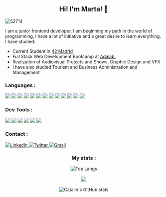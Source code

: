 <p align="center">
 <h2 align="center">Hi! I'm Marta! 👋</h2>
</p>

![52714](https://user-images.githubusercontent.com/112553001/223176220-ff346257-ca0c-496d-ba69-a6aead5a8207.jpg)

I am a junior frontend developer. I am beginning my path in the world of programming, I have a lot of initiative and a great desire to learn everything. I have studied:
- Current Student in [42 Madrid](https://www.42madrid.com)
- Full Stack Web Development Bootcamp at [Adalab.](https://adalab.es/)
- Realization of Audiovisual Projects and Shows, Graphic Design and VFX
- I have also studied Tourism and Business Administration and Management

<div>
<h3>Languages :</h3>
   <img src="https://img.shields.io/badge/HTML5-E34F26?style=for-the-badge&logo=html5&logoColor=white"/>
     <img src="https://img.shields.io/badge/CSS3-1572B6?style=for-the-badge&logo=css3&logoColor=white"/>
     <img src="https://img.shields.io/badge/Sass-CC6699?style=for-the-badge&logo=sass&logoColor=white"/> 
 <img src="https://img.shields.io/badge/JavaScript-F7DF1E?style=for-the-badge&logo=javascript&logoColor=black"/>
 <img src="https://img.shields.io/badge/React-20232A?style=for-the-badge&logo=react&logoColor=61DAFB"/>
   <img src="https://img.shields.io/badge/Node.js-43853D?style=for-the-badge&logo=node.js&logoColor=white"/>
   <img src="https://img.shields.io/badge/Express.js-404D59?style=for-the-badge&logo=Express&logoColor=white"/>
   <img src="https://img.shields.io/badge/SQLite-07405E?style=for-the-badge&logo=sqlite&logoColor=white"/>
 <img src="https://img.shields.io/badge/C-3EB5FF?style=for-the-badge&logo=C&logoColor=white"/>
  <img src="https://img.shields.io/badge/Shell_Script-121011?style=for-the-badge&logo=gnu-bash&logoColor=white"/>
  <img src="https://img.shields.io/badge/TypeScript-007ACC?style=for-the-badge&logo=typescript&logoColor=white"/>
   <img src="https://img.shields.io/badge/Markdown-000000?style=for-the-badge&logo=markdown&logoColor=white"/>
    <img src="https://img.shields.io/badge/Jest-323330?style=for-the-badge&logo=Jest&logoColor=white"/>

 
</div>
<div>
<h3>Dev Tools :</h3>
  <img src="https://img.shields.io/badge/Visual_Studio_Code-0078D4?style=for-the-badge&logo=visual%20studio%20code&logoColor=white"/>
  <img src="https://img.shields.io/badge/Vim-06AC00?style=for-the-badge&logo=vim&logoColor=white"/>
   <img src="https://img.shields.io/badge/NPM-cc3838?style=for-the-badge&logo=NPM&logoColor=white"/>
  <img src="https://img.shields.io/badge/GitHub-100000?style=for-the-badge&logo=github&logoColor=white"/>
   <img src="https://img.shields.io/badge/GIT-E44C30?style=for-the-badge&logo=git&logoColor=white"/>
  <img src="https://img.shields.io/badge/SLACK-4a154b?style=for-the-badge&logo=SLACK&logoColor=white"/> 
</div>
<div>
<h3> Contact :</h3>
  <a href="https://www.linkedin.com/in/marta-castrillo-gil" target="_blank" title="LinkedIn">
    <img src="https://img.shields.io/badge/LinkedIn-purple?style=for-the-badge&logo=linkedin&logoColor=white" alt="LinkedIn"/>
  </a>
  <a href="https://twitter.com/martscastrillo" target="_blank" title="Twitter">
    <img src="https://img.shields.io/badge/Twitter-blue?style=for-the-badge&logo=twitter&logoColor=white" alt="Twitter"/>
  </a>
   </a>
     <a href="mailto:mart.castrillo@gmail.com" target="_blank" title="Gmail">
    <img src="https://img.shields.io/badge/Gmail-D14836?style=for-the-badge&logo=gmail&logoColor=white" alt="Gmail"/>
  </a>
</div>
<div style="text-align:center">
<h3> My stats :</h3>
  


 <!--  <a href="https://github.com/anuraghazra/github-readme-stats"> -->
  <img align="center" src="https://github-readme-stats.vercel.app/api/top-langs/?username=martscastrillo&hide=HTML,G-code,scss,css,objective-c,roff,tex,makefile&theme=tokyonight&langs_count=8" alt="Top Langs"/>
 <!--  </a> -->
  
<br>
  

  
<br>
 <!--  <a href="https://github.com/DenverCoder1/github-readme-streak-stats"> -->
 <img src="https://github-readme-streak-stats.herokuapp.com/?user=martscastrillo&theme=tokyonight&sideNums=facc15&sideLabels=facc15&dates=facc15&hide_border=true" />
 <!--  </a> -->
  
<br>
  

  
<br>
 <!--  <a href="https://github.com/anuraghazra/github-readme-stats"> -->
  <img align="center" src="https://github-readme-stats.vercel.app/api?username=martscastrillo&theme=tokyonight&show_icons=true&hide=stars,prs" alt="Catalin's GitHub stats"/>
 <!-- </a> -->
</div>
